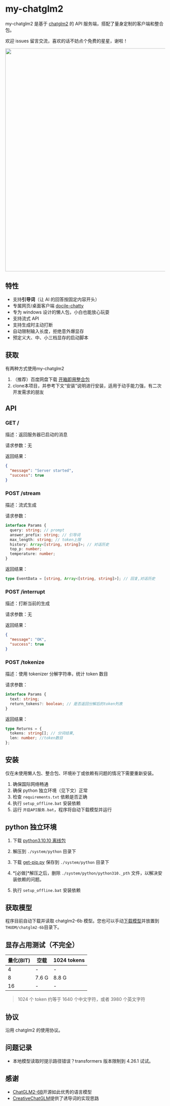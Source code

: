 # my-chatglm2

my-chatglm2 是基于 [chatglm2](https://github.com/THUDM/ChatGLM2-6B) 的 API 服务端，搭配了量身定制的客户端和整合包。

欢迎 issues 留言交流，喜欢的话不妨点个免费的星星，谢啦！

<img src="https://github.com/yuri2peter/my-chatglm2/assets/23306626/2fae71f2-faa6-4d2a-97a7-72d548786a59" width="700" />

## 特性

- 支持**引导词**（让 AI 的回答按固定内容开头）
- 专属网页/桌面客户端 [docile-chatty](https://github.com/yuri2peter/docile-chatty)
- 专为 windows 设计的懒人包，小白也能放心玩耍
- 支持流式 API
- 支持生成时主动打断
- 自动限制输入长度，拒绝意外爆显存
- 预定义大、中、小三档显存的启动脚本

## 获取

有两种方式使用my-chatglm2

1. （推荐）百度网盘下载 [开箱即用整合包](https://pan.baidu.com/s/1auZ14BHjpj5e08sbnkf7lQ?pwd=1tdn)
2. clone本项目，并参考下文“安装”说明进行安装，适用于动手能力强，有二次开发需求的朋友

## API

### GET /

描述：返回服务器已启动的消息

请求参数：无

返回结果：

```json
{
  "message": "Server started",
  "success": true
}
```

### POST /stream

描述：流式生成

请求参数：

```ts
interface Params {
  query: string; // prompt
  answer_prefix: string; // 引导词
  max_length: string; // token上限
  history: Array<[string, string]>; // 对话历史
  top_p: number;
  temperature: number;
}
```

返回结果：

```ts
type EventData = [string, Array<[string, string]>]; // 回复,对话历史
```

### POST /interrupt

描述：打断当前的生成

请求参数：无

返回结果：

```json
{
  "message": "OK",
  "success": true
}
```

### POST /tokenize

描述：使用 tokenizer 分解字符串，统计 token 数目

请求参数：

```ts
interface Params {
  text: string;
  return_tokens?: boolean; // 是否返回分解后的token列表
}
```

返回结果：

```ts
type Returns = {
  tokens: string[]; // 分词结果,
  len: number; //token数目
};
```

## 安装

仅在未使用懒人包、整合包、环境补丁或依赖有问题的情况下需要重新安装。

1. 确保国际网络畅通
2. 确保 python 独立环境（见下文）正常
3. 检查 `requirements.txt` 依赖是否正确
4. 执行 `setup_offline.bat` 安装依赖
5. 运行 `开启API服务.bat`，程序将自动下载模型并运行

## python 独立环境

1. 下载 [python3.10.10 离线包](https://www.python.org/ftp/python/3.10.10/python-3.10.10-embed-amd64.zip)

2. 解压到 `./system/python` 目录下
3. 下载 [get-pip.py](https://bootstrap.pypa.io/get-pip.py) 保存到 `./system/python` 目录下
4. *[必做]*解压之后，删除 `./system/python/python310._pth` 文件，以解决安装依赖的问题。
5. 执行 `setup_offline.bat` 安装依赖

## 获取模型

程序目前自动下载并读取 chatglm2-6b 模型。您也可以手动[下载模型](https://huggingface.co/THUDM/chatglm2-6b/tree/main)并放置到 `THUDM/chatglm2-6b`目录下。

## 显存占用测试（不完全）

| 量化(BIT) | 空载  | 1024 tokens |
| --------- | ----- | ----------- |
| 4         | -     | -           |
| 8         | 7.6 G | 8.8 G       |
| 16        | -     | -           |

> 1024 个 token 约等于 1640 个中文字符，或者 3980 个英文字符

## 协议

沿用 chatglm2 的使用协议。

## 问题记录

- 本地模型读取时提示路径错误？transformers 版本限制到 4.26.1 试试。

## 感谢

- [ChatGLM2-6B](https://github.com/THUDM/ChatGLM2-6B)开源如此优秀的语言模型
- [CreativeChatGLM](https://github.com/ypwhs/CreativeChatGLM)提供了诱导词的实现思路
